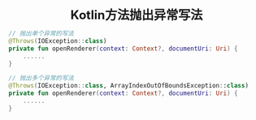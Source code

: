 <center><font size="5"><b>Kotlin方法抛出异常写法</b></font></center>

```kotlin
// 抛出单个异常的写法
@Throws(IOException::class)
private fun openRenderer(context: Context?, documentUri: Uri) {
    ......
}

// 抛出多个异常的写法
@Throws(IOException::class, ArrayIndexOutOfBoundsException::class)
private fun openRenderer(context: Context?, documentUri: Uri) {
    ......
}
```

